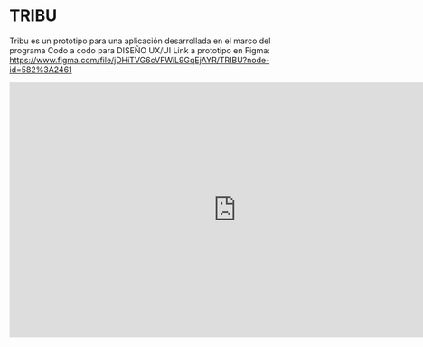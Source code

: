 # TRIBU
Tribu es un prototipo para una aplicación desarrollada en el marco del programa Codo a codo para  DISEÑO UX/UI 
 Link a prototipo en Figma: https://www.figma.com/file/jDHiTVG6cVFWiL9GqEjAYR/TRIBU?node-id=582%3A2461
 <iframe style="border: 1px solid rgba(0, 0, 0, 0.1);" width="800" height="450" src="https://www.figma.com/embed?embed_host=share&url=https%3A%2F%2Fwww.figma.com%2Ffile%2FjDHiTVG6cVFWiL9GqEjAYR%2FTRIBU%3Fnode-id%3D582%253A2461" allowfullscreen></iframe>
